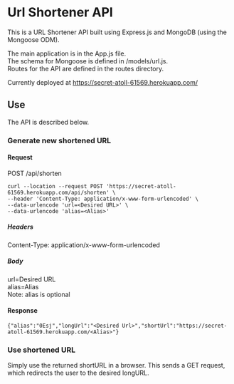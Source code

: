 # Url Shortener API

This is a URL Shortener API built using Express.js and MongoDB (using the Mongoose ODM).

The main application is in the App.js file.  
The schema for Mongoose is defined in /models/url.js.  
Routes for the API are defined in the routes directory.  

Currently deployed at https://secret-atoll-61569.herokuapp.com/

## Use

The API is described below.

### Generate new shortened URL

#### Request

POST /api/shorten
```
curl --location --request POST 'https://secret-atoll-61569.herokuapp.com/api/shorten' \
--header 'Content-Type: application/x-www-form-urlencoded' \
--data-urlencode 'url=<Desired URL>' \
--data-urlencode 'alias=<Alias>'
```

##### Headers
Content-Type: application/x-www-form-urlencoded

##### Body
url=Desired URL  
alias=Alias  
Note: alias is optional

#### Response

```
{"alias":"0Esj","longUrl":"<Desired Url>","shortUrl":"https://secret-atoll-61569.herokuapp.com/<Alias>"}
```
### Use shortened URL

Simply use the returned shortURL in a browser. This sends a GET request, which redirects the user to the desired longURL.
